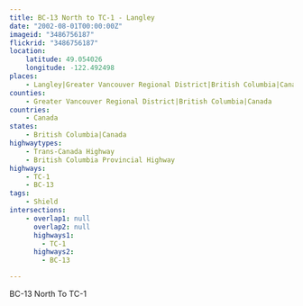 ```yaml
---
title: BC-13 North to TC-1 - Langley
date: "2002-08-01T00:00:00Z"
imageid: "3486756187"
flickrid: "3486756187"
location:
    latitude: 49.054026
    longitude: -122.492498
places:
    - Langley|Greater Vancouver Regional District|British Columbia|Canada
counties:
    - Greater Vancouver Regional District|British Columbia|Canada
countries:
    - Canada
states:
    - British Columbia|Canada
highwaytypes:
    - Trans-Canada Highway
    - British Columbia Provincial Highway
highways:
    - TC-1
    - BC-13
tags:
    - Shield
intersections:
    - overlap1: null
      overlap2: null
      highways1:
        - TC-1
      highways2:
        - BC-13

---
```

BC-13 North To TC-1